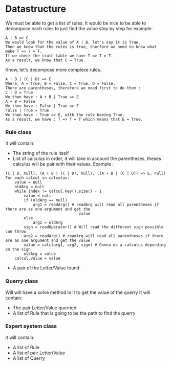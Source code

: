 # Datastructure

We must be able to get a list of rules.
It would be nice to be able to decompose each rules to just find the value step by step for example:  
```
A | B => C   
We would look for the value of A | B, let's say it is True.  
Then we know that the rules is true, therfore we need to know what make T => ? = T.  
If we check the truth table we have T => T = T.  
As a result, we know that C = True.  
```

Know, let's decompose more complexe rules.
```
A + B | (C | D) => E  
Where, A = True, B = False, C = True, D = False.  
There are parentheses, therefore we need first to do them :  
C | D = True  
We then have : A + B | True => E  
A + B = False  
We then have : False | True => E  
False | True = True  
We then have : True => E, with the rule beeing True.  
As a result, we have : T => T = T which means that E = True.
```

### Rule class
It will contain:
- The string of the rule itself
- List of calculus in order, it will take in account the parentheses, theses calculus will be pair with their values. Example :   
```
(C | D, null), (A + B | (C | D), null), ((A + B | (C | D)) => E, null) 
For each calcul in calculus:
    value = null
    oldArg = null
    while index != calcul.key().size() - 1
        value = null
        if (oldArg == null)
            arg1 = readArg() # readArg will read all parentheses if there are as one argument and get the 
                                value
        else
            arg1 = oldArg
        sign = readOperator() # Will read the different sign possible can throw
        arg2 = readArg() # readArg will read all parentheses if there are as one argument and get the value
        value = calc(arg1, arg2, sign) # Gonna do a calculus depending on the sign 
        oldArg = value
    calcul.value = value

```
- A pair of the Letter/Value found

### Querry class
Will will have a solve method in it to get the value of the querry
It will contain:
- The pair Letter/Value querried
- A list of Rule that is going to be the path to find the querry

### Expert system class
It will contain:
- A list of Rule
- A list of pair Letter/Value 
- A list of Querry


